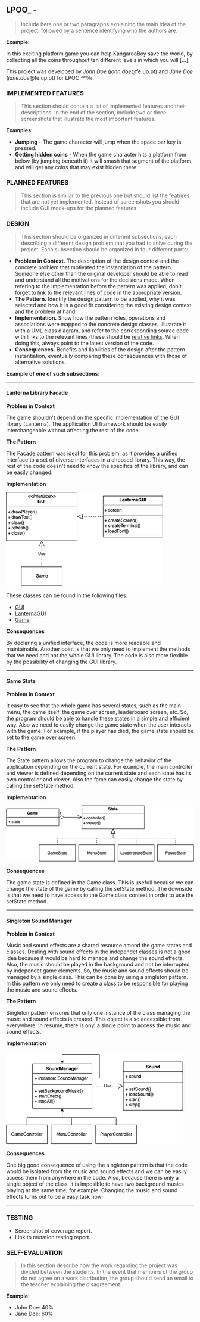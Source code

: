 ## LPOO_<T><G> - <PROJECT NAME>

> Include here one or two paragraphs explaining the main idea of the project, followed by a sentence identifying who the authors are.

**Example**:

In this exciting platform game you can help KangarooBoy save the world, by collecting all the coins throughout ten different levels in which you will […].

This project was developed by *John Doe* (*john.doe*@fe.up.pt) and *Jane Doe* (*jane.doe*@fe.up.pt) for LPOO 2018⁄19.

### IMPLEMENTED FEATURES

> This section should contain a list of implemented features and their descriptions. In the end of the section, include two or three screenshots that illustrate the most important features.

**Examples**:

- **Jumping** - The game character will jump when the space bar key is pressed.
- **Getting hidden coins** - When the game character hits a platform from below (by jumping beneath it) it will smash that segment of the platform and will get any coins that may exist hidden there.

### PLANNED FEATURES

> This section is similar to the previous one but should list the features that are not yet implemented. Instead of screenshots you should include GUI mock-ups for the planned features.

### DESIGN

> This section should be organized in different subsections, each describing a different design problem that you had to solve during the project. Each subsection should be organized in four different parts:

- **Problem in Context.** The description of the design context and the concrete problem that motivated the instantiation of the pattern. Someone else other than the original developer should be able to read and understand all the motivations for the decisions made. When refering to the implementation before the pattern was applied, don’t forget to [link to the relevant lines of code](https://help.github.com/en/articles/creating-a-permanent-link-to-a-code-snippet) in the appropriate version.
- **The Pattern.** Identify the design pattern to be applied, why it was selected and how it is a good fit considering the existing design context and the problem at hand.
- **Implementation.** Show how the pattern roles, operations and associations were mapped to the concrete design classes. Illustrate it with a UML class diagram, and refer to the corresponding source code with links to the relevant lines (these should be [relative links](https://help.github.com/en/articles/about-readmes#relative-links-and-image-paths-in-readme-files). When doing this, always point to the latest version of the code.
- **Consequences.** Benefits and liabilities of the design after the pattern instantiation, eventually comparing these consequences with those of alternative solutions.

**Example of one of such subsections**:

------

#### Lanterna Library Facade

**Problem in Context**

The game shouldn't depend on the specific implementation of the GUI library (Lanterna). The appllication UI framework should be easily interchangeable without affecting the rest of the code.

**The Pattern**

The Facade pattern was ideal for this problem, as it provides a unified interface to a set of diverse interfaces in a choosed library. This way, the rest of the code doesn't need to know the specifics of the library, and can be easily changed.

**Implementation**

![img](./images/Facade%20Pattern.png)

These classes can be found in the following files:

- [GUI](../src/main/java/feup/ldts/flappy/gui/GUI.java)
- [LanternaGUI](../src/main/java/feup/ldts/flappy/gui/LanternaGUI.java)
- [Game](../src/main/java/feup/ldts/flappy/Game.java)

**Consequences**

By declaring a unified interface, the code is more readable and maintainable.
Another point is that we only need to implement the methods that we need and not the whole GUI library.
The code is also more flexible by the possibility of changing the GUI library.

------

#### Game State

**Problem in Context**

It easy to see that the whole game has several states, such as the main menu, the game itself, the game over screen, leaderboard screen, etc. So, the program should be able to handle these states in a simple and efficient way.
Also we need to easily change the game state when the user interacts with the game. For example, if the player has died, the game state should be set to the game over screen.

**The Pattern**

The State pattern allows the program to change the behavior of the application depending on the current state. For example, the main controller and viewer is defined depending on the current state and each state has its own controller and viewer.
Also the fame can easily change the state by calling the setState method.

**Implementation**

![img](./images/State%20Pattern.png)

**Consequences**

The game state is defined in the Game class. This is usefull because we can change the state of the game by calling the setState method. 
The downside is that we need to have access to the Game class context in order to use the setState method.

------

#### Singleton Sound Manager

**Problem in Context**

Music and sound effects are a shared resource amond the game states and classes. Dealing with sound effects in the independet classes is not a good idea because it would be hard to manage and change the sound effects. Also, the music should be played in the background and not be interrupted by independet game elements.
So, the music and sound effects should be managed by a single class. 
This can be done by using a singleton pattern. In this pattern we only need to create a class to be responsible for playing the music and sound effects. 

**The Pattern**

Singleton pattern ensures that only one instance of the class managing the music and sound effects is created. This object is also accessible from everywhere.
In resume, there is onyl a single point to access the music and sound effects.

**Implementation**

![img](./images/Singleton%20Pattern.png)

**Consequences**

One big good consequence of using the singleton pattern is that the code would be isolated from the music and sound effects and we can be easily access them from anywhere in the code. 
Also, because there is only a single object of the class, it is imposible to have two background musics playing at the same time, for example.
Changing the music and sound effects turns out to be a easy task now.

------


### TESTING

- Screenshot of coverage report.
- Link to mutation testing report.

### SELF-EVALUATION

> In this section describe how the work regarding the project was divided between the students. In the event that members of the group do not agree on a work distribution, the group should send an email to the teacher explaining the disagreement.

**Example**:

- John Doe: 40%
- Jane Doe: 60%